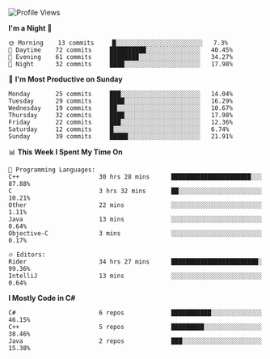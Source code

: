 <!--START_SECTION:waka-->
![Profile Views](http://img.shields.io/badge/Profile%20Views-0-blue)

**I'm a Night 🦉** 

```text
🌞 Morning    13 commits     █░░░░░░░░░░░░░░░░░░░░░░░░   7.3% 
🌆 Daytime    72 commits     ██████████░░░░░░░░░░░░░░░   40.45% 
🌃 Evening    61 commits     ████████░░░░░░░░░░░░░░░░░   34.27% 
🌙 Night      32 commits     ████░░░░░░░░░░░░░░░░░░░░░   17.98%

```
📅 **I'm Most Productive on Sunday** 

```text
Monday       25 commits     ███░░░░░░░░░░░░░░░░░░░░░░   14.04% 
Tuesday      29 commits     ████░░░░░░░░░░░░░░░░░░░░░   16.29% 
Wednesday    19 commits     ██░░░░░░░░░░░░░░░░░░░░░░░   10.67% 
Thursday     32 commits     ████░░░░░░░░░░░░░░░░░░░░░   17.98% 
Friday       22 commits     ███░░░░░░░░░░░░░░░░░░░░░░   12.36% 
Saturday     12 commits     █░░░░░░░░░░░░░░░░░░░░░░░░   6.74% 
Sunday       39 commits     █████░░░░░░░░░░░░░░░░░░░░   21.91%

```


📊 **This Week I Spent My Time On** 

```text
💬 Programming Languages: 
C++                      30 hrs 28 mins      ██████████████████████░░░   87.88% 
C                        3 hrs 32 mins       ██░░░░░░░░░░░░░░░░░░░░░░░   10.21% 
Other                    22 mins             ░░░░░░░░░░░░░░░░░░░░░░░░░   1.11% 
Java                     13 mins             ░░░░░░░░░░░░░░░░░░░░░░░░░   0.64% 
Objective-C              3 mins              ░░░░░░░░░░░░░░░░░░░░░░░░░   0.17%

🔥 Editors: 
Rider                    34 hrs 27 mins      ████████████████████████░   99.36% 
IntelliJ                 13 mins             ░░░░░░░░░░░░░░░░░░░░░░░░░   0.64%

```

**I Mostly Code in C#** 

```text
C#                       6 repos             ███████████░░░░░░░░░░░░░░   46.15% 
C++                      5 repos             █████████░░░░░░░░░░░░░░░░   38.46% 
Java                     2 repos             ███░░░░░░░░░░░░░░░░░░░░░░   15.38%

```



<!--END_SECTION:waka-->

